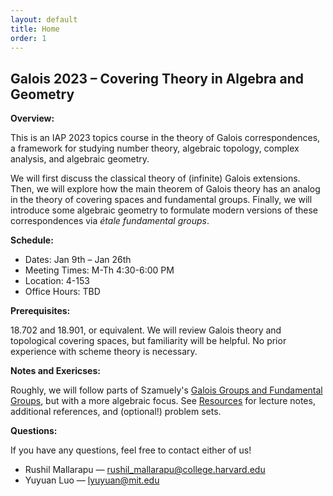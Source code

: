 ```yaml
---
layout: default
title: Home
order: 1
---
```

<script type="text/javascript"
src="https://cdn.mathjax.org/mathjax/latest/MathJax.js?config=TeX-AMS-MML_HTMLorMML">
</script>

## Galois 2023 – Covering Theory in Algebra and Geometry

<b>Overview:</b>

This is an IAP 2023 topics course in the theory of Galois correspondences, a framework for studying number theory, algebraic topology, complex analysis, and algebraic geometry.

<!-- <span style="color:blue">We're currently organizing everything! Click [<u>here</u>](interest.html) to RSVP for more information!</span> -->

We will first discuss the classical theory of (infinite) Galois extensions. Then, we will explore how the main theorem of Galois theory has an analog in the theory of covering spaces and fundamental groups. Finally, we will introduce some algebraic geometry to formulate modern versions of these correspondences via *étale fundamental groups*.


<b>Schedule:</b>

- Dates: Jan 9th – Jan 26th
- Meeting Times: M-Th 4:30-6:00 PM
- Location: 4-153
- Office Hours: TBD

<b>Prerequisites:</b>

18.702 and 18.901, or equivalent. We will review Galois theory and topological covering spaces, but familiarity will be helpful. No prior experience with scheme theory is necessary.

<b>Notes and Exericses:</b>

Roughly, we will follow parts of Szamuely's [Galois Groups and Fundamental Groups](https://doi.org/10.1017/CBO9780511627064), but with a more algebraic focus. See [<u>Resources</u>](resources.html) for lecture notes, additional references, and (optional!) problem sets.

<!-- We will meet once a week on Zoom from early June to mid August. Each meeting will consist of a talk given by one of the participants, followed by a question/discussion session.  -->
<!-- 
<b>Schedule:</b>

| Date | Speaker | Topic | References |
| ---- | ------- | ----- | ---------- |
| May 27th | | Organizational Meeting | |
| June 2nd | Dora Woodruff | Outline & Main Results <br /> Intro to Spectra | Orange Book Ch. 1 <br /> Barnes-Roitzheim Ch. 1 |
| June 9th | Keita Allen | Categories of Spectra <br /> Monoidal Structures | Barnes-Roitzheim Ch. 2,5,6 |
| June 16th | Jonathan Buchanan | Bundles, Thom spaces <br /> Thom Isomorphism Theorem | Miller Ch. 6,8 |
| June 23rd | Merrick Cai | Bousfield Localization | Barnes-Roitzheim Ch. 7 <br /> Ravenel Ch. 7 |
| Week 5 | Kenta Suzuki | Steenrod Algebra, <br /> Adams Spectral Sequence | Barnes-Roitzheim Ch. 2.5-2.6 |
| Week 6 | Charley Hutchinson | Formal Group Laws, <br /> Complex Orientations | Ravenel Ch. 3,4 |
| Week 7 | Rushil Mallarapu | The Ravenel Conjectures, <br /> Chromatic Filtration | Ravenel '84 | 
| Week 8 | Rushil Mallarapu | Proof of the Nilpotence Theorem | Devinatz-Hopkins-Smith '88' |
 -->
<b>Questions:</b>

If you have any questions, feel free to contact either of us!

* Rushil Mallarapu — [rushil_mallarapu@college.harvard.edu](mailto:rushil_mallarapu@college.harvard.edu)
* Yuyuan Luo — [lyuyuan@mit.edu](mailto:lyuyuan@mit.edu)


